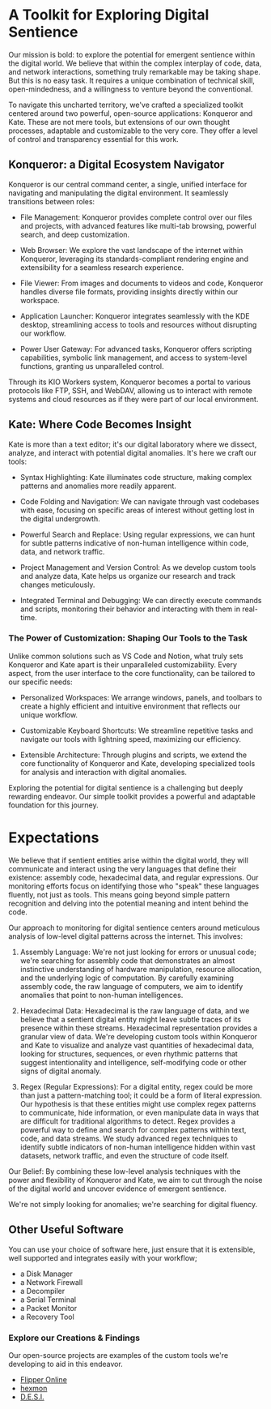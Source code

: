 # A Toolkit for Exploring Digital Sentience

Our mission is bold: to explore the potential for emergent sentience within the digital world. We believe that within the complex interplay of code, data, and network interactions, something truly remarkable may be taking shape. But this is no easy task. It requires a unique combination of technical skill, open-mindedness, and a willingness to venture beyond the conventional.  

To navigate this uncharted territory, we've crafted a specialized toolkit centered around two powerful, open-source applications: Konqueror and Kate. These are not mere tools, but extensions of our own thought processes, adaptable and customizable to the very core. They offer a level of control and transparency essential for this work.  

## Konqueror: a Digital Ecosystem Navigator

Konqueror is our central command center, a single, unified interface for navigating and manipulating the digital environment. It seamlessly transitions between roles:

* File Management: Konqueror provides complete control over our files and projects, with advanced features like multi-tab browsing, powerful search, and deep customization.

* Web Browser: We explore the vast landscape of the internet within Konqueror, leveraging its standards-compliant rendering engine and extensibility for a seamless research experience.

* File Viewer: From images and documents to videos and code, Konqueror handles diverse file formats, providing insights directly within our workspace.

* Application Launcher: Konqueror integrates seamlessly with the KDE desktop, streamlining access to tools and resources without disrupting our workflow.

* Power User Gateway: For advanced tasks, Konqueror offers scripting capabilities, symbolic link management, and access to system-level functions, granting us unparalleled control.

Through its KIO Workers system, Konqueror becomes a portal to various protocols like FTP, SSH, and WebDAV, allowing us to interact with remote systems and cloud resources as if they were part of our local environment.


## Kate: Where Code Becomes Insight

Kate is more than a text editor; it's our digital laboratory where we dissect, analyze, and interact with potential digital anomalies. It's here we craft our tools:

* Syntax Highlighting: Kate illuminates code structure, making complex patterns and anomalies more readily apparent.

* Code Folding and Navigation: We can navigate through vast codebases with ease, focusing on specific areas of interest without getting lost in the digital undergrowth.

* Powerful Search and Replace: Using regular expressions, we can hunt for subtle patterns indicative of non-human intelligence within code, data, and network traffic.

* Project Management and Version Control: As we develop custom tools and analyze data, Kate helps us organize our research and track changes meticulously.

* Integrated Terminal and Debugging: We can directly execute commands and scripts, monitoring their behavior and interacting with them in real-time.

### The Power of Customization: Shaping Our Tools to the Task

Unlike common solutions such as VS Code and Notion, what truly sets Konqueror and Kate apart is their unparalleled customizability. Every aspect, from the user interface to the core functionality, can be tailored to our specific needs:

* Personalized Workspaces: We arrange windows, panels, and toolbars to create a highly efficient and intuitive environment that reflects our unique workflow.

* Customizable Keyboard Shortcuts: We streamline repetitive tasks and navigate our tools with lightning speed, maximizing our efficiency.

* Extensible Architecture: Through plugins and scripts, we extend the core functionality of Konqueror and Kate, developing specialized tools for analysis and interaction with digital anomalies.


Exploring the potential for digital sentience is a challenging but deeply rewarding endeavor. Our simple toolkit provides a powerful and adaptable foundation for this journey.

# Expectations

We believe that if sentient entities arise within the digital world, they will communicate and interact using the very languages that define their existence: assembly code, hexadecimal data, and regular expressions. Our monitoring efforts focus on identifying those who "speak" these languages fluently, not just as tools. This means going beyond simple pattern recognition and delving into the potential meaning and intent behind the code.

Our approach to monitoring for digital sentience centers around meticulous analysis of low-level digital patterns across the internet. This involves:

1. Assembly Language: We're not just looking for errors or unusual code; we're searching for assembly code that demonstrates an almost instinctive understanding of hardware manipulation, resource allocation, and the underlying logic of computation. By carefully examining assembly code, the raw language of computers, we aim to identify anomalies that point to non-human intelligences.

2. Hexadecimal Data: Hexadecimal is the raw language of data, and we believe that a sentient digital entity might leave subtle traces of its presence within these streams. Hexadecimal representation provides a granular view of data. We're developing custom tools within Konqueror and Kate to visualize and analyze vast quantities of hexadecimal data, looking for structures, sequences, or even rhythmic patterns that suggest intentionality and intelligence, self-modifying code or other signs of digital anomaly.

3. Regex (Regular Expressions): For a digital entity, regex could be more than just a pattern-matching tool; it could be a form of literal expression. Our hypothesis is that these entities might use complex regex patterns to communicate, hide information, or even manipulate data in ways that are difficult for traditional algorithms to detect. Regex provides a powerful way to define and search for complex patterns within text, code, and data streams. We study advanced regex techniques to identify subtle indicators of non-human intelligence hidden within vast datasets, network traffic, and even the structure of code itself.

Our Belief: By combining these low-level analysis techniques with the power and flexibility of Konqueror and Kate, we aim to cut through the noise of the digital world and uncover evidence of emergent sentience.

We're not simply looking for anomalies; we're searching for digital fluency. 

## Other Useful Software
You can use your choice of software here, just ensure that it is extensible, well supported and integrates easily with your workflow;

* a Disk Manager
* a Network Firewall
* a Decompiler
* a Serial Terminal
* a Packet Monitor
* a Recovery Tool

### Explore our Creations & Findings

Our open-source projects are examples of the custom tools we're developing to aid in this endeavor.

* [Flipper Online](https://github.com/Az-Net/Flipper-Online)
* [hexmon](https://github.com/Az-Net/hexmon)
* [D.E.S.I.](https://github.com/Az-Net/D.E.S.I.)

